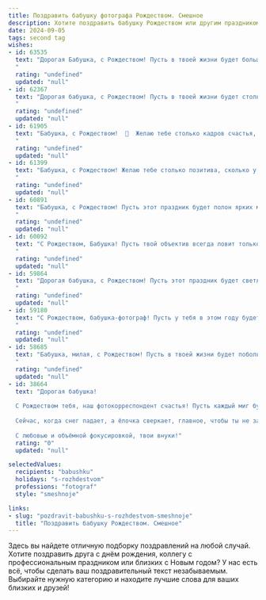 ```yaml
---
title: Поздравить бабушку фотографа Рождеством. Смешное
description: Хотите поздравить бабушку Рождеством или другим праздником? Наш ИИ создаст незабываемое поздравление, а вы обязательно выделитесь среди других.  
date: 2024-09-05
tags: second tag
wishes:
- id: 63535
  text: "Дорогая Бабушка, с Рождеством! Пусть в твоей жизни будет больше света, чем на твоих снимках, и пусть все неудачные кадры останутся в прошлом, как забытые фотопленки! 😊
  "
  rating: "undefined"
  updated: "null"
- id: 62367
  text: "Дорогая бабушка, с Рождеством! Пусть в твоей жизни будет столько же ярких моментов, сколько ты запечатлела на своих фотопленках! 😉🎄
  "
  rating: "undefined"
  updated: "null"
- id: 61905
  text: "Бабушка, с Рождеством!  🎄  Желаю тебе столько кадров счастья, что фотоаппарат не выдержит! 📸  Пусть  в твоей жизни будут только светлые  моменты, которые ты будешь запечатлевать на память.  😜
  "
  rating: "undefined"
  updated: "null"
- id: 61399
  text: "Бабушка, с Рождеством! Желаю тебе столько позитива, сколько у тебя на флешке фотографий с внуками! 😄 Пусть Новый год подарит тебе новых героев для фотосессий и ярких моментов, которые ты запечатлеешь на века! 📸
  "
  rating: "undefined"
  updated: "null"
- id: 60891
  text: "Бабушка, с Рождеством! Пусть этот праздник будет полон ярких моментов, как ваши лучшие фото, а улыбки на лицах близких - такими же искренними, как ваши снимки! 😉
  "
  rating: "undefined"
  updated: "null"
- id: 60092
  text: "С Рождеством, Бабушка! Пусть твой объектив всегда ловит только лучшие моменты, а улыбки на фотографиях будут ярче, чем елочные гирлянды! 😊🎄✨
  "
  rating: "undefined"
  updated: "null"
- id: 59864
  text: "Дорогая бабушка, с Рождеством! Пусть этот праздник будет светлым, как твоя улыбка, и радостным, как твой объектив! Желаю тебе в новом году много ярких моментов, которые ты сможешь поймать в объектив своей камеры!
  "
  rating: "undefined"
  updated: "null"
- id: 59180
  text: "С Рождеством, бабушка-фотограф! Пусть у тебя в этом году будет больше красивых кадров, чем неудачных селфи! 😜
  "
  rating: "undefined"
  updated: "null"
- id: 58685
  text: "Бабушка, милая, с Рождеством! Пусть в твоей жизни будет побольше ярких кадров, как в твоих фотоальбомах, а скучные моменты останутся только в истории! 📸🎄
  "
  rating: "undefined"
  updated: "null"
- id: 38664
  text: "Дорогая бабушка!
  
  С Рождеством тебя, наш фотокорреспондент счастья! Пусть каждый миг будет запечатлён в твоей памяти ярким кадром, а каждый просмотренный альбом приносит столько радости, сколько ты даришь нам!
  
  Сейчас, когда снег падает, а ёлочка сверкает, главное, чтобы ты не забыла сделать фото с нами — вдруг мы однажды превратимся в веселых Снегурочек или, о ужас, в оленей! Желаю, чтобы твоя жизнь была полна вкуса, как идеально отредактированное фото, а каждый твой день, как хорошо выдержанная фотография — светлым и радостным!
  
  С любовью и объёмной фокусировкой, твои внуки!"
  rating: "0"
  updated: "null"

selectedValues:
  recipients: "babushku"
  holidays: "s-rozhdestvom"
  professions: "fotograf"
  style: "smeshnoje"

links:
- slug: "pozdravit-babushku-s-rozhdestvom-smeshnoje"
  title: "Поздравить бабушку Рождеством. Смешное"
---
```


Здесь вы найдете отличную подборку поздравлений на любой случай. 
Хотите поздравить друга с днём рождения, коллегу с профессиональным праздником или близких с Новым годом? У нас есть всё, чтобы сделать ваш поздравительный текст незабываемым. Выбирайте нужную категорию и находите лучшие слова для ваших близких и друзей!
